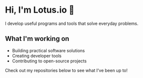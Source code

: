 # Hi, I'm Lotus.io 👋

I develop useful programs and tools that solve everyday problems.

## What I'm working on
- Building practical software solutions
- Creating developer tools
- Contributing to open-source projects

Check out my repositories below to see what I've been up to!
